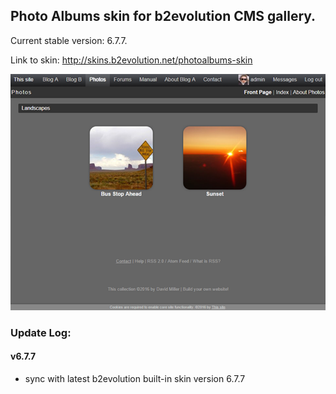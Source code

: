 ## Photo Albums skin for b2evolution CMS gallery.
Current stable version: 6.7.7.

Link to skin: http://skins.b2evolution.net/photoalbums-skin

<img src="skinshot.png"/>

### Update Log: 

#### v6.7.7
- sync with latest b2evolution built-in skin version 6.7.7

